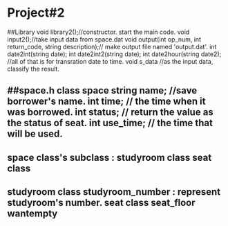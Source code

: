 Project#2
======
##Library
void library2();//constructor. start the main code.
void input2();//take input data from space.dat
void output(int op_num, int return_code, string description);//
	make output file named 'output.dat'.
int date2int(string date);
int date2int2(string date);
int date2hour(string date2);
//all of that is for transration date to time.
void s_data //as the input data, classify the result. 

##space.h
class space
string name; //save borrower's name. 
int time; // the time when it was borrowed. 
int status; // return the value as the status of seat.
int use_time; // the time that will be used.
--------------------
space class's subclass : studyroom class seat class
-------
studyroom class
studyroom_number : represent studyroom's number.
 seat class
seat_floor
wantempty
-------

